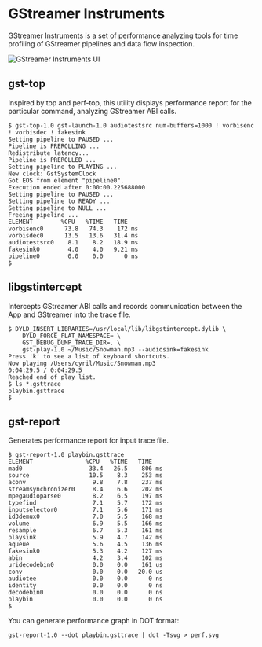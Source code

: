 GStreamer Instruments
=====================

GStreamer Instruments is a set of performance analyzing tools for time profiling of GStreamer pipelines and data flow inspection.

![GStreamer Instruments UI](https://pp.vk.me/c631317/v631317037/f67e/uPWTkFy5ZCE.jpg)

gst-top
-------

Inspired by top and perf-top, this utility displays performance report for the particular command, analyzing GStreamer ABI calls.

	$ gst-top-1.0 gst-launch-1.0 audiotestsrc num-buffers=1000 ! vorbisenc ! vorbisdec ! fakesink
	Setting pipeline to PAUSED ...
	Pipeline is PREROLLING ...
	Redistribute latency...
	Pipeline is PREROLLED ...
	Setting pipeline to PLAYING ...
	New clock: GstSystemClock
	Got EOS from element "pipeline0".
	Execution ended after 0:00:00.225688000
	Setting pipeline to PAUSED ...
	Setting pipeline to READY ...
	Setting pipeline to NULL ...
	Freeing pipeline ...
	ELEMENT        %CPU   %TIME   TIME
	vorbisenc0      73.8   74.3    172 ms
	vorbisdec0      13.5   13.6   31.4 ms
	audiotestsrc0    8.1    8.2   18.9 ms
	fakesink0        4.0    4.0   9.21 ms
	pipeline0        0.0    0.0      0 ns
	$

libgstintercept
---------------

Intercepts GStreamer ABI calls and records communication between the App and GStreamer into the trace file. 

	$ DYLD_INSERT_LIBRARIES=/usr/local/lib/libgstintercept.dylib \
		DYLD_FORCE_FLAT_NAMESPACE= \
		GST_DEBUG_DUMP_TRACE_DIR=. \
		gst-play-1.0 ~/Music/Snowman.mp3 --audiosink=fakesink
	Press 'k' to see a list of keyboard shortcuts.
	Now playing /Users/cyril/Music/Snowman.mp3
	0:04:29.5 / 0:04:29.5       
	Reached end of play list.
	$ ls *.gsttrace
	playbin.gsttrace
	$ 

gst-report
----------

Generates performance report for input trace file.

	$ gst-report-1.0 playbin.gsttrace 
	ELEMENT               %CPU   %TIME   TIME
	mad0                   33.4   26.5    806 ms
	source                 10.5    8.3    253 ms
	aconv                   9.8    7.8    237 ms
	streamsynchronizer0     8.4    6.6    202 ms
	mpegaudioparse0         8.2    6.5    197 ms
	typefind                7.1    5.7    172 ms
	inputselector0          7.1    5.6    171 ms
	id3demux0               7.0    5.5    168 ms
	volume                  6.9    5.5    166 ms
	resample                6.7    5.3    161 ms
	playsink                5.9    4.7    142 ms
	aqueue                  5.6    4.5    136 ms
	fakesink0               5.3    4.2    127 ms
	abin                    4.2    3.4    102 ms
	uridecodebin0           0.0    0.0    161 us
	conv                    0.0    0.0   20.0 us
	audiotee                0.0    0.0      0 ns
	identity                0.0    0.0      0 ns
	decodebin0              0.0    0.0      0 ns
	playbin                 0.0    0.0      0 ns
	$

You can generate performance graph in DOT format:
 
	gst-report-1.0 --dot playbin.gsttrace | dot -Tsvg > perf.svg
